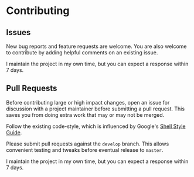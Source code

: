 # Contributing

## Issues

New bug reports and feature requests are welcome. You are also welcome to contribute by adding helpful comments on an existing issue.

I maintain the project in my own time, but you can expect a response within 7 days.

## Pull Requests

Before contributing large or high impact changes, open an issue for discussion with a project maintainer before submitting a pull request. This saves you from doing extra work that may or may not be merged.

Follow the existing code-style, which is influenced by Google's [Shell Style Guide](https://google.github.io/styleguide/shell.xml).

Please submit pull requests against the `develop` branch. This allows convenient testing and tweaks before eventual release to `master`.

I maintain the project in my own time, but you can expect a response within 7 days.
